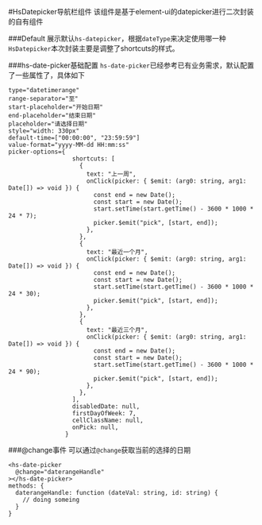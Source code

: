 #HsDatepicker导航栏组件
该组件是基于element-ui的datepicker进行二次封装的自有组件

###Default
展示默认`hs-datepicker`，根据`dateType`来决定使用哪一种`HsDatepicker`本次封装主要是调整了shortcuts的样式。

<slot name="defalutDemo"></slot>

###hs-date-picker基础配置
`hs-date-picker`已经参考已有业务需求，默认配置了一些属性了，具体如下
```
type="datetimerange"
range-separator="至"
start-placeholder="开始日期"
end-placeholder="结束日期"
placeholder="请选择日期"
style="width: 330px"
default-time=["00:00:00", "23:59:59"]
value-format="yyyy-MM-dd HH:mm:ss"
picker-options={
                  shortcuts: [
                    {
                      text: "上一周",
                      onClick(picker: { $emit: (arg0: string, arg1: Date[]) => void }) {
                        const end = new Date();
                        const start = new Date();
                        start.setTime(start.getTime() - 3600 * 1000 * 24 * 7);
                        picker.$emit("pick", [start, end]);
                      },
                    },
                    {
                      text: "最近一个月",
                      onClick(picker: { $emit: (arg0: string, arg1: Date[]) => void }) {
                        const end = new Date();
                        const start = new Date();
                        start.setTime(start.getTime() - 3600 * 1000 * 24 * 30);
                        picker.$emit("pick", [start, end]);
                      },
                    },
                    {
                      text: "最近三个月",
                      onClick(picker: { $emit: (arg0: string, arg1: Date[]) => void }) {
                        const end = new Date();
                        const start = new Date();
                        start.setTime(start.getTime() - 3600 * 1000 * 24 * 90);
                        picker.$emit("pick", [start, end]);
                      },
                    },
                  ],
                  disabledDate: null,
                  firstDayOfWeek: 7,
                  cellClassName: null,
                  onPick: null,
                }
```
###@change事件
可以通过`@change`获取当前的选择的日期
```
<hs-date-picker
  @change="daterangeHandle"
></hs-date-picker>
methods: {
  daterangeHandle: function (dateVal: string, id: string) {
    // doing someing
  }
}
```
<slot name="demo1"></slot>

<slot name="table"></slot>